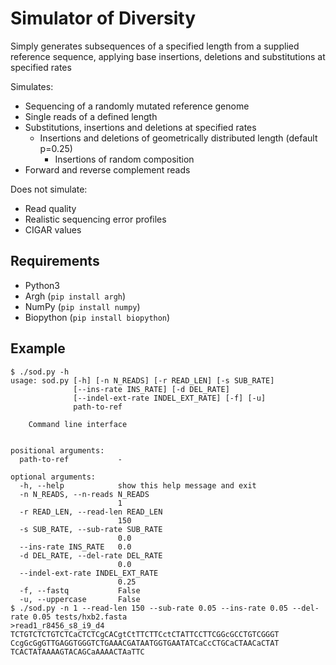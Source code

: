 # Simulator of Diversity

 Simply generates subsequences of a specified length from a supplied reference sequence, applying base insertions, deletions and substitutions at specified rates

Simulates:
- Sequencing of a randomly mutated reference genome
- Single reads of a defined length
- Substitutions, insertions and deletions at specified rates
    - Insertions and deletions of geometrically distributed length (default p=0.25)
        - Insertions of random composition 
- Forward and reverse complement reads

Does not simulate:
- Read quality
- Realistic sequencing error profiles
- CIGAR values

## Requirements
- Python3
- Argh (`pip install argh`)
- NumPy (`pip install numpy`)
- Biopython (`pip install biopython`)

## Example
```
$ ./sod.py -h
usage: sod.py [-h] [-n N_READS] [-r READ_LEN] [-s SUB_RATE]
              [--ins-rate INS_RATE] [-d DEL_RATE]
              [--indel-ext-rate INDEL_EXT_RATE] [-f] [-u]
              path-to-ref

    Command line interface
    

positional arguments:
  path-to-ref           -

optional arguments:
  -h, --help            show this help message and exit
  -n N_READS, --n-reads N_READS
                        1
  -r READ_LEN, --read-len READ_LEN
                        150
  -s SUB_RATE, --sub-rate SUB_RATE
                        0.0
  --ins-rate INS_RATE   0.0
  -d DEL_RATE, --del-rate DEL_RATE
                        0.0
  --indel-ext-rate INDEL_EXT_RATE
                        0.25
  -f, --fastq           False
  -u, --uppercase       False
$ ./sod.py -n 1 --read-len 150 --sub-rate 0.05 --ins-rate 0.05 --del-rate 0.05 tests/hxb2.fasta
>read1_r8456_s8_i9_d4
TCTGTCTCTGTCTCaCTCTCgCACgtCtTTCTTCctCTATTCCTTCGGcGCCTGTCGGGT
CcgGcGgGTTGAGGTGGGTCTGAAACGATAATGGTGAATATCaCcCTGCaCTAACaCTAT
TCACTATAAAAGTACAGCaAAAACTAaTTC
```
